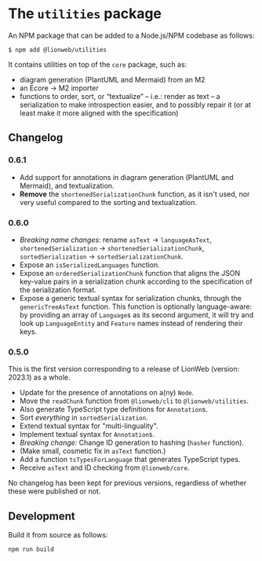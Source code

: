 # The `utilities` package

An NPM package that can be added to a Node.js/NPM codebase as follows:

```shell
$ npm add @lionweb/utilities
```
It contains utilities on top of the `core` package, such as:

* diagram generation (PlantUML and Mermaid) from an M2
* an Ecore &rarr; M2 importer
* functions to order, sort, or “textualize” – i.e.: render as text – a serialization to make introspection easier, and to possibly repair it (or at least make it more aligned with the specification)


## Changelog

### 0.6.1

* Add support for annotations in diagram generation (PlantUML and Mermaid), and textualization.
* **Remove** the `shortenedSerializationChunk` function, as it isn't used, nor very useful compared to the sorting and textualization.

### 0.6.0

* _Breaking name changes_: rename `asText` &rarr; `languageAsText`, `shortenedSerialization` &rarr; `shortenedSerializationChunk`, `sortedSerialization` &rarr; `sortedSerializationChunk`.
* Expose an `isSerializedLanguages` function.
* Expose an `orderedSerializationChunk` function that aligns the JSON key-value pairs in a serialization chunk according to the specification of the serialization format.
* Expose a generic textual syntax for serialization chunks, through the `genericTreeAsText` function.
    This function is optionally language-aware: by providing an array of `Language`s as its second argument, it will try and look up `LanguageEntity` and `Feature` names instead of rendering their keys.

### 0.5.0

This is the first version corresponding to a release of LionWeb (version: 2023.1) as a whole.

* Update for the presence of annotations on a(ny) `Node`.
* Move the `readChunk` function from `@lionweb/cli` to `@lionweb/utilities`.
* Also generate TypeScript type definitions for `Annotation`s.
* Sort _everything_ in `sortedSerialization`.
* Extend textual syntax for "multi-linguality".
* Implement textual syntax for `Annotation`s.
* _Breaking change:_ Change ID generation to hashing (`hasher` function).
* (Make small, cosmetic fix in `asText` function.)
* Add a function `tsTypesForLanguage` that generates TypeScript types.
* Receive `asText` and ID checking from `@lionweb/core`.

No changelog has been kept for previous versions, regardless of whether these were published or not.


## Development

Build it from source as follows:

```
npm run build
```

